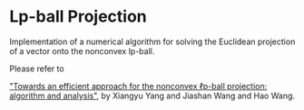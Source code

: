 # Lp-ball Projection
Implementation of a numerical algorithm for solving the Euclidean projection of a vector onto the nonconvex lp-ball. 

Please refer to

["Towards an efficient approach for the nonconvex ℓp-ball projection: algorithm and analysis"](https://arxiv.org/abs/2101.01350), by Xiangyu Yang and Jiashan Wang and Hao Wang.
